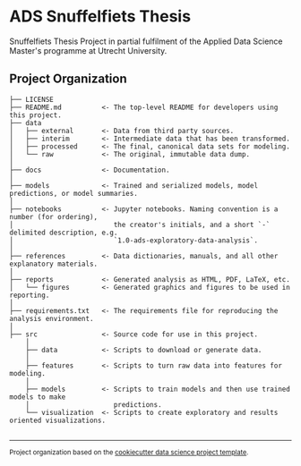 ADS Snuffelfiets Thesis
==============================

 Snuffelfiets Thesis Project in partial fulfilment of the Applied Data Science Master's programme at Utrecht University.

Project Organization
------------

    ├── LICENSE
    ├── README.md          <- The top-level README for developers using this project.
    ├── data
    │   ├── external       <- Data from third party sources.
    │   ├── interim        <- Intermediate data that has been transformed.
    │   ├── processed      <- The final, canonical data sets for modeling.
    │   └── raw            <- The original, immutable data dump.
    │
    ├── docs               <- Documentation.
    │
    ├── models             <- Trained and serialized models, model predictions, or model summaries.
    │
    ├── notebooks          <- Jupyter notebooks. Naming convention is a number (for ordering),
    │                         the creator's initials, and a short `-` delimited description, e.g.
    │                         `1.0-ads-exploratory-data-analysis`.
    │
    ├── references         <- Data dictionaries, manuals, and all other explanatory materials.
    │
    ├── reports            <- Generated analysis as HTML, PDF, LaTeX, etc.
    │   └── figures        <- Generated graphics and figures to be used in reporting.
    │
    ├── requirements.txt   <- The requirements file for reproducing the analysis environment.                         
    │
    ├── src                <- Source code for use in this project.
        │
        ├── data           <- Scripts to download or generate data. 
        │
        ├── features       <- Scripts to turn raw data into features for modeling.    
        │
        ├── models         <- Scripts to train models and then use trained models to make
        │                     predictions. 
        └── visualization  <- Scripts to create exploratory and results oriented visualizations.
           
    
    

--------

<p><small>Project organization based on the <a target="_blank" href="https://drivendata.github.io/cookiecutter-data-science/">cookiecutter data science project template</a>.</small></p>
